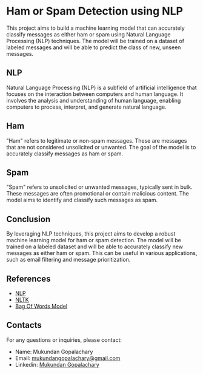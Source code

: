 # Ham or Spam Detection using NLP

This project aims to build a machine learning model that can accurately classify messages as either ham or spam using Natural Language Processing (NLP) techniques. The model will be trained on a dataset of labeled messages and will be able to predict the class of new, unseen messages.

## NLP

Natural Language Processing (NLP) is a subfield of artificial intelligence that focuses on the interaction between computers and human language. It involves the analysis and understanding of human language, enabling computers to process, interpret, and generate natural language.

## Ham

"Ham" refers to legitimate or non-spam messages. These are messages that are not considered unsolicited or unwanted. The goal of the model is to accurately classify messages as ham or spam.

## Spam

"Spam" refers to unsolicited or unwanted messages, typically sent in bulk. These messages are often promotional or contain malicious content. The model aims to identify and classify such messages as spam.

## Conclusion

By leveraging NLP techniques, this project aims to develop a robust machine learning model for ham or spam detection. The model will be trained on a labeled dataset and will be able to accurately classify new messages as either ham or spam. This can be useful in various applications, such as email filtering and message prioritization.

## References

- [NLP](https://en.wikipedia.org/wiki/Natural_language_processing)
- [NLTK](https://www.nltk.org/book/)
- [Bag Of Words Model](https://en.wikipedia.org/wiki/Bag-of-words_model)

## Contacts

For any questions or inquiries, please contact:

- Name: Mukundan Gopalachary
- Email: mukundangopalachary@gmail.com
- Linkedin: [Mukundan Gopalachary](https://www.linkedin.com/in/mukundan-gopalachary-997075283/)